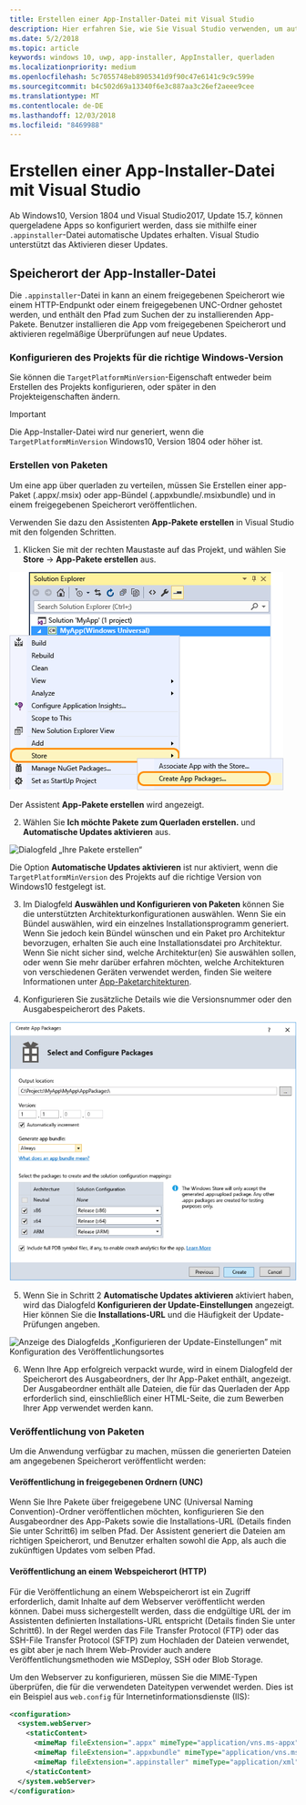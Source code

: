 ```yaml
---
title: Erstellen einer App-Installer-Datei mit Visual Studio
description: Hier erfahren Sie, wie Sie Visual Studio verwenden, um automatische Updates mithilfe der .appinstaller-Datei zu aktivieren.
ms.date: 5/2/2018
ms.topic: article
keywords: windows 10, uwp, app-installer, AppInstaller, querladen
ms.localizationpriority: medium
ms.openlocfilehash: 5c7055748eb8905341d9f90c47e6141c9c9c599e
ms.sourcegitcommit: b4c502d69a13340f6e3c887aa3c26ef2aeee9cee
ms.translationtype: MT
ms.contentlocale: de-DE
ms.lasthandoff: 12/03/2018
ms.locfileid: "8469988"
---
```

# <a name="create-an-app-installer-file-with-visual-studio"></a>Erstellen einer App-Installer-Datei mit Visual Studio

Ab Windows10, Version 1804 und Visual Studio2017, Update 15.7, können quergeladene Apps so konfiguriert werden, dass sie mithilfe einer `.appinstaller`-Datei automatische Updates erhalten. Visual Studio unterstützt das Aktivieren dieser Updates.

## <a name="app-installer-file-location"></a>Speicherort der App-Installer-Datei
Die `.appinstaller`-Datei in kann an einem freigegebenen Speicherort wie einem HTTP-Endpunkt oder einem freigegebenen UNC-Ordner gehostet werden, und enthält den Pfad zum Suchen der zu installierenden App-Pakete. Benutzer installieren die App vom freigegebenen Speicherort und aktivieren regelmäßige Überprüfungen auf neue Updates. 


### <a name="configure-the-project-to-target-the-correct-windows-version"></a>Konfigurieren des Projekts für die richtige Windows-Version

Sie können die `TargetPlatformMinVersion`-Eigenschaft entweder beim Erstellen des Projekts konfigurieren, oder später in den Projekteigenschaften ändern. 

>[!IMPORTANT]
> Die App-Installer-Datei wird nur generiert, wenn die `TargetPlatformMinVersion` Windows10, Version 1804 oder höher ist.


### <a name="create-packages"></a>Erstellen von Paketen

Um eine app über querladen zu verteilen, müssen Sie Erstellen einer app-Paket (.appx/.msix) oder app-Bündel (.appxbundle/.msixbundle) und in einem freigegebenen Speicherort veröffentlichen.

Verwenden Sie dazu den Assistenten **App-Pakete erstellen** in Visual Studio mit den folgenden Schritten.

1. Klicken Sie mit der rechten Maustaste auf das Projekt, und wählen Sie **Store** -> **App-Pakete erstellen** aus.  

![Kontextmenü mit Navigation zu „App-Pakete erstellen“](images/packaging-screen2.jpg)   

Der Assistent **App-Pakete erstellen** wird angezeigt.

2. Wählen Sie **Ich möchte Pakete zum Querladen erstellen.** und **Automatische Updates aktivieren** aus.  

![Dialogfeld „Ihre Pakete erstellen“](images/select-sideloading.png)  

Die Option **Automatische Updates aktivieren** ist nur aktiviert, wenn die `TargetPlatformMinVersion` des Projekts auf die richtige Version von Windows10 festgelegt ist.

3. Im Dialogfeld **Auswählen und Konfigurieren von Paketen** können Sie die unterstützten Architekturkonfigurationen auswählen. Wenn Sie ein Bündel auswählen, wird ein einzelnes Installationsprogramm generiert. Wenn Sie jedoch kein Bündel wünschen und ein Paket pro Architektur bevorzugen, erhalten Sie auch eine Installationsdatei pro Architektur.  Wenn Sie nicht sicher sind, welche Architektur(en) Sie auswählen sollen, oder wenn Sie mehr darüber erfahren möchten, welche Architekturen von verschiedenen Geräten verwendet werden, finden Sie weitere Informationen unter [App-Paketarchitekturen](device-architecture.md).

4. Konfigurieren Sie zusätzliche Details wie die Versionsnummer oder den Ausgabespeicherort des Pakets.

![Dialogfeld „App-Pakete erstellen“ mit Paketkonfiguration](images/packaging-screen5.jpg)  

5. Wenn Sie in Schritt 2 **Automatische Updates aktivieren** aktiviert haben, wird das Dialogfeld **Konfigurieren der Update-Einstellungen** angezeigt. Hier können Sie die **Installations-URL** und die Häufigkeit der Update-Prüfungen angeben.

![Anzeige des Dialogfelds „Konfigurieren der Update-Einstellungen” mit Konfiguration des Veröffentlichungsortes](images/sideloading-screen.png)  

6. Wenn Ihre App erfolgreich verpackt wurde, wird in einem Dialogfeld der Speicherort des Ausgabeordners, der Ihr App-Paket enthält, angezeigt. Der Ausgabeordner enthält alle Dateien, die für das Querladen der App erforderlich sind, einschließlich einer HTML-Seite, die zum Bewerben Ihrer App verwendet werden kann.

### <a name="publish-packages"></a>Veröffentlichung von Paketen

Um die Anwendung verfügbar zu machen, müssen die generierten Dateien am angegebenen Speicherort veröffentlicht werden:

#### <a name="publish-to-shared-folders-unc"></a>Veröffentlichung in freigegebenen Ordnern (UNC)

Wenn Sie Ihre Pakete über freigegebene UNC (Universal Naming Convention)-Ordner veröffentlichen möchten, konfigurieren Sie den Ausgabeordner des App-Pakets sowie die Installations-URL (Details finden Sie unter Schritt6) im selben Pfad. Der Assistent generiert die Dateien am richtigen Speicherort, und Benutzer erhalten sowohl die App, als auch die zukünftigen Updates vom selben Pfad.

#### <a name="publish-to-a-web-location-http"></a>Veröffentlichung an einem Webspeicherort (HTTP)

Für die Veröffentlichung an einem Webspeicherort ist ein Zugriff erforderlich, damit Inhalte auf dem Webserver veröffentlicht werden können. Dabei muss sichergestellt werden, dass die endgültige URL der im Assistenten definierten Installations-URL entspricht (Details finden Sie unter Schritt6). In der Regel werden das File Transfer Protocol (FTP) oder das SSH-File Transfer Protocol (SFTP) zum Hochladen der Dateien verwendet, es gibt aber je nach Ihrem Web-Provider auch andere Veröffentlichungsmethoden wie MSDeploy, SSH oder Blob Storage.

Um den Webserver zu konfigurieren, müssen Sie die MIME-Typen überprüfen, die für die verwendeten Dateitypen verwendet werden. Dies ist ein Beispiel aus `web.config` für Internetinformationsdienste (IIS):

```xml
<configuration>
  <system.webServer>
    <staticContent>
      <mimeMap fileExtension=".appx" mimeType="application/vns.ms-appx" />
      <mimeMap fileExtension=".appxbundle" mimeType="application/vns.ms-appx" />
      <mimeMap fileExtension=".appinstaller" mimeType="application/xml" />
    </staticContent>  
  </system.webServer>  
</configuration>
```




















